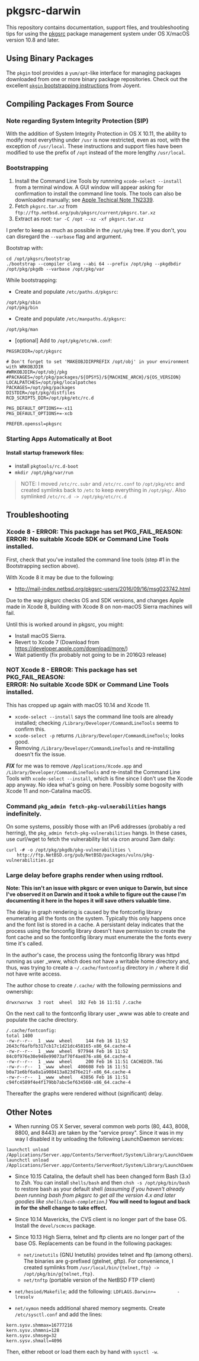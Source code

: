 pkgsrc-darwin
=============
This repository contains documentation, support files, and troubleshooting tips for using the [pkgsrc](http://pkgsrc.org) package management system under OS X/macOS version 10.8 and later.


## Using Binary Packages

The `pkgin` tool provides a `yum/apt`-like interface for managing packages downloaded from one or more binary package repositories. Check out the excellent [`pkgin` bootstrapping instructions](https://pkgsrc.joyent.com/install-on-osx/) from Joyent.

## Compiling Packages From Source

### Note regarding System Integrity Protection (SIP)

With the addition of System Integrity Protection in OS X 10.11, the ability to modify most everything under ```/usr``` is now restricted, even as root, with the exception of ```/usr/local```. These instructions and support files have been modified to use the prefix of ```/opt``` instead of the more lengthy ```/usr/local```.

### Bootstrapping

1. Install the Command Line Tools by runnning ```xcode-select --install``` from a terminal window. A GUI window will appear asking for confirmation to install the command line tools.
The tools can also be downloaded manually; see [Apple Techical Note TN2339](https://developer.apple.com/library/content/technotes/tn2339/_index.html).
2. Fetch `pkgsrc.tar.xz` from `ftp://ftp.netbsd.org/pub/pkgsrc/current/pkgsrc.tar.xz`
3. Extract as root: ```tar -C /opt --xz -xf pkgsrc.tar.xz```

I prefer to keep as much as possible in the ```/opt/pkg``` tree. If you don't, you can disregard the ```--varbase``` flag and argument.

Bootstrap with:
```
cd /opt/pkgsrc/bootstrap
./bootstrap --compiler clang --abi 64 --prefix /opt/pkg --pkgdbdir /opt/pkg/pkgdb --varbase /opt/pkg/var
```

While bootstrapping:

*  Create and populate ```/etc/paths.d/pkgsrc```:
```
/opt/pkg/sbin
/opt/pkg/bin
```

* Create and populate ```/etc/manpaths.d/pkgsrc```:
```
/opt/pkg/man
```

* [optional] Add to ```/opt/pkg/etc/mk.conf```:
```
PKGSRCDIR=/opt/pkgsrc

# Don't forget to set 'MAKEOBJDIRPREFIX /opt/obj' in your environment with WRKOBJDIR
#WRKOBJDIR=/opt/obj/pkg
#PACKAGES=/opt/pkg/packages/${OPSYS}/${MACHINE_ARCH}/${OS_VERSION}
LOCALPATCHES=/opt/pkg/localpatches
PACKAGES=/opt/pkg/packages
DISTDIR=/opt/pkg/distfiles
RCD_SCRIPTS_DIR=/opt/pkg/etc/rc.d

PKG_DEFAULT_OPTIONS+=-x11
PKG_DEFAULT_OPTIONS+=-xcb

PREFER.openssl=pkgsrc
```

### Starting Apps Automatically at Boot

#### Install startup framework files:

* install ```pkgtools/rc.d-boot```
* ```mkdir /opt/pkg/var/run```

>NOTE: I moved ```/etc/rc.subr``` and ```/etc/rc.conf``` to ```/opt/pkg/etc``` and created symlinks back to `/etc` to keep everything in ```/opt/pkg/```. Also symlinked ```/etc/rc.d -> /opt/pkg/etc/rc.d```

## Troubleshooting

### Xcode 8 - ERROR: This package has set PKG_FAIL_REASON:<br>ERROR: No suitable Xcode SDK or Command Line Tools installed.

First, check that you've installed the command line tools (step #1 in the Bootstrapping section above).

With Xcode 8 it may be due to the following:

* http://mail-index.netbsd.org/pkgsrc-users/2016/09/16/msg023742.html

Due to the way pkgsrc checks OS and SDK versions, and changes Apple made in Xcode 8, building with Xcode 8 on non-macOS Sierra machines will fail.

Until this is worked around in pkgsrc, you might:

* Install macOS Sierra.
* Revert to Xcode 7 (Download from https://developer.apple.com/download/more/)
* Wait patiently (fix probably not going to be in 2016Q3 release)

### **NOT** Xcode 8 - ERROR: This package has set PKG_FAIL_REASON:<br>ERROR: No suitable Xcode SDK or Command Line Tools installed.

This has cropped up again with macOS 10.14 and Xcode 11. 

* ```xcode-select --install``` says the command line tools are already installed; checking ```/Library/Developer/CommandLineTools``` seems to confirm this.  
* ```xcode-select -p``` returns ```/Library/Developer/CommandLineTools```; looks good.
* Removing ```/Library/Developer/CommandLineTools``` and re-installing doesn't fix the issue.

**_FIX_** for me was to remove ```/Applications/Xcode.app``` and ```/Library/Developer/CommandLineTools``` and re-install the Command Line Tools with ```xcode-select --install```, which is fine since I don't use the Xcode app anyway. No idea what's going on here. Possibly some bogosity with Xcode 11 and non-Catalina macOS.

### Command ```pkg_admin fetch-pkg-vulnerabilities``` hangs indefinitely.

On some systems, possibly those with an IPv6 addresses (probably a red herring), the ```pkg_admin fetch-pkg-vulnerabilities``` hangs.  In these cases, use curl/wget to fetch the vulnerability list via cron around 3am daily:

```
curl -# -o /opt/pkg/pkgdb/pkg-vulnerabilities \
    http://ftp.NetBSD.org/pub/NetBSD/packages/vulns/pkg-vulnerabilities.gz
```

### Large delay before graphs render when using rrdtool.

**Note: This isn't an issue with pkgsrc or even unique to Darwin, but since I've observed it on Darwin and it took a while to figure out the cause I'm documenting it here in the hopes it will save others valuable time.**

The delay in graph rendering is caused by the fontconfig library enumerating all the fonts on the system. Typically this only happens once and the font list is stored in a cache.  A persistant delay indicates that the process using the fonconfig library doesn't have permission to create the font cache and so the fontconfig library must enumerate the the fonts every time it's called.

In the author's case, the process using the fontconfig library was httpd running as user _www, which does not have a writable home directory and, thus, was trying to create a ```~/.cache/fontconfig``` directory in ```/``` where it did not have write access.

The author chose to create ```/.cache/``` with the following permissions and ownership:
```
drwxrwxrwx  3 root  wheel  102 Feb 16 11:51 /.cache
```
On the next call to the fontconfig library user _www was able to create and populate the cache directory.
```
/.cache/fontconfig:
total 1400
-rw-r--r--  1 _www  wheel     144 Feb 16 11:52 2643cf6afbfb317cb17c1d21dc458165-x86_64.cache-4
-rw-r--r--  1 _www  wheel  977944 Feb 16 11:52 84c0f976e30e948e99073af70f4ae876-x86_64.cache-4
-rw-r--r--  1 _www  wheel     200 Feb 16 11:51 CACHEDIR.TAG
-rw-r--r--  1 _www  wheel  400608 Feb 16 11:51 b0a71e6bf6a8a1a908413a823d76e21f-x86_64.cache-4
-rw-r--r--  1 _www  wheel   43856 Feb 16 11:51 c94fc4589f4e4f179bb7abc5ef634560-x86_64.cache-4
```

Thereafter the graphs were rendered without (significant) delay.

## Other Notes

* When running OS X Server, several common web ports (80, 443, 8008, 8800, and 8443) are taken by the "service proxy". Since it was in my way I disabled it by unloading the following LaunchDaemon services: 

```
launchctl unload /Applications/Server.app/Contents/ServerRoot/System/Library/LaunchDaemons/com.apple.serviceproxy.plist
launchctl unload /Applications/Server.app/Contents/ServerRoot/System/Library/LaunchDaemons/com.apple.service.ACSServer.plist
```

* Since 10.15 Catalina, the default shell has been changed form Bash (3.x) to Zsh. You can install ```shells/bash``` and then ```chsh -s /opt/pkg/bin/bash``` to restore bash as your default shell _(assuming if you haven't already been running bash from pkgsrc to get all the version 4.x and later goodies like ```shells/bash-completion```.)_ **You will need to logout and back in for the shell change to take effect.**

* Since 10.14 Mavericks, the CVS client is no longer part of the base OS. Install the ```devel/scmcvs``` package.

* Since 10.13 High Sierra, telnet and ftp clients are no longer part of the base OS. Replacements can be found in the following packages:

    * ```net/inetutils``` (GNU Inetutils) provides telnet and ftp (among others). The binaries are g-prefixed (gtelnet, gftp). For convenience, I created symlinks from ```/usr/local/bin/{telnet,ftp} -> /opt/pkg/bin/g{telnet,ftp}```.
    * ```net/tnftp``` (portable version of the NetBSD FTP client)


* ```net/hesiod/Makefile```; add the following:
	```LDFLAGS.Darwin+=        -lresolv```

* ```net/xymon``` needs additional shared memory segments. Create ```/etc/sysctl.conf``` and add the lines:

```
kern.sysv.shmmax=16777216
kern.sysv.shmmni=128
kern.sysv.shmseg=32
kern.sysv.shmall=4096
```

Then, either reboot or load them each by hand with ```sysctl -w```.
